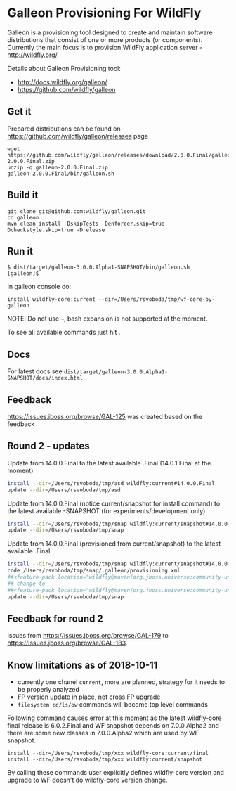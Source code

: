 # Galleon Provisioning For WildFly
Galleon is a provisioning tool designed to create and maintain software distributions that consist of one or more products (or components). Currently the main focus is to provision WildFly application server - http://wildfly.org/

Details about Galleon Provisioning tool:
 * http://docs.wildfly.org/galleon/
 * https://github.com/wildfly/galleon

## Get it
Prepared distributions can be found on https://github.com/wildfly/galleon/releases page
```
wget https://github.com/wildfly/galleon/releases/download/2.0.0.Final/galleon-2.0.0.Final.zip
unzip -q galleon-2.0.0.Final.zip
galleon-2.0.0.Final/bin/galleon.sh
```

## Build it
```
git clone git@github.com:wildfly/galleon.git
cd galleon
mvn clean install -DskipTests -Denforcer.skip=true -Dcheckstyle.skip=true -Drelease
```

## Run it
```
$ dist/target/galleon-3.0.0.Alpha1-SNAPSHOT/bin/galleon.sh
[galleon]$
```

In galleon console do:
```
install wildfly-core:current --dir=/Users/rsvoboda/tmp/wf-core-by-galleon
```
NOTE: Do not use `~`, bash expansion is not supported at the moment.


To see all available commands just hit <TAB>.

## Docs
For latest docs see `dist/target/galleon-3.0.0.Alpha1-SNAPSHOT/docs/index.html`

## Feedback
https://issues.jboss.org/browse/GAL-125 was created based on the feedback

## Round 2 - updates

Update from 14.0.0.Final to the latest available .Final (14.0.1.Final at the moment)
```bash
install --dir=/Users/rsvoboda/tmp/asd wildfly:current#14.0.0.Final
update --dir=/Users/rsvoboda/tmp/asd
```

Update from 14.0.0.Final (notice current/snapshot for install command) to the latest available -SNAPSHOT (for experiments/development only)
```bash
install --dir=/Users/rsvoboda/tmp/snap wildfly:current/snapshot#14.0.0.Final
update --dir=/Users/rsvoboda/tmp/snap
```

Update from 14.0.0.Final (provisioned from current/snapshot) to the latest available .Final
```bash
install --dir=/Users/rsvoboda/tmp/snap wildfly:current/snapshot#14.0.0.Final
code /Users/rsvoboda/tmp/snap/.galleon/provisioning.xml
##<feature-pack location="wildfly@maven(org.jboss.universe:community-universe):current/snapshot#14.0.0.Final"/>
## change to
##<feature-pack location="wildfly@maven(org.jboss.universe:community-universe):current#14.0.0.Final"/>
update --dir=/Users/rsvoboda/tmp/snap
```

## Feedback for round 2
Issues from https://issues.jboss.org/browse/GAL-179 to https://issues.jboss.org/browse/GAL-183.


## Know limitations as of 2018-10-11
 - currently one chanel `current`, more are planned, strategy for it needs to be properly analyzed
 - FP version update in place, not cross FP upgrade
 - `filesystem cd/ls/pw` commands will become top level commands

Following command causes error at this moment as the latest wildfly-core final release is 6.0.2.Final and WF snapshot depends on 7.0.0.Alpha2 and there are some new classes in 7.0.0.Alpha2 which are used by WF snapshot. 
```
install --dir=/Users/rsvoboda/tmp/xxx wildfly-core:current/final
install --dir=/Users/rsvoboda/tmp/xxx wildfly:current/snapshot
```
By calling these commands user explicitly defines wildfly-core version and upgrade to WF doesn't do wildfly-core version change.